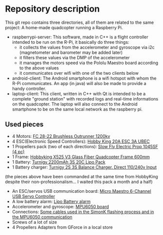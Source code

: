 Repository description
==========

This git repo contains three directories,  all of them are related to the same project: A home-made quadcopter running a Raspberry Pi.

 * raspberrypi-server: This software, made in C++ is a flight controller intended to be run on the R-Pi, it basically do three things:
    - it collects the values from the accelerometer and gyroscope via i2c (magnetometer and barometer may be added later) 
    - it filters these values via the DMP of the accelerometer
    - it manages the motors speed via the Pololu Maestro board according to the above values
    - it communicates over wifi with one of the two clients below
 * android-client: The Android smartphone is a wifi hotspot with whom the R-Pi communicates. An app (in java) will also be made to provide a handy controller.
 * laptop-client: This client, written in C++ with Qt is intended to be a complete "ground station" with recorded logs and real-time informations on the quadcopter. The laptop will also connect to the Android smartphone to be on the same local network as the raspberry pi.

## Used pieces
 * 4 Motors: [FC 28-22 Brushless Outrunner 1200kv](vhttp://www.hobbyking.com/hobbyking/store/uh_viewitem.asp?idproduct=5354)
 * 4 ESC(Electronic Speed Controllers): [Hobby King 20A ESC 3A UBEC](http://www.hobbyking.com/hobbyking/store/__15202__hobby_king_20a_esc_3a_ubec.html)
 * 1 Propellers pack (two of each directions): [Slow Fly Electric Prop 1045SF (4 pc)]( http://www.hobbyking.com/hobbyking/store/__22446__Slow_Fly_Electric_Prop_1045SF_4_pc_.html) 
 * 1 Frame: [Hobbyking X525 V3 Glass Fiber Quadcopter Frame 600mm](http://www.hobbyking.com/hobbyking/store/__22800__hobbyking_x525_v3_glass_fiber_quadcopter_frame_600mm.html)
 * 1 Battery: [Turnigy 2200mAh 3S 20C Lipo Pack](http://www.hobbyking.com/hobbyking/store/__8932__Turnigy_2200mAh_3S_20C_Lipo_Pack.html)
 * 1 Battery charger: [Turnigy 2S 3S Balance Charger. Direct 110/240v Input](http://www.hobbyking.com/hobbyking/store/uh_viewitem.asp?idproduct=8247)
 
(the pieces above have been commanded at the same time from HobbyKing despite their non-professionalism... I waited this pack a month and a half)

 * An ESC/servos USB communication board:  [Micro Maestro 6-Channel USB Servo Controller](http://www.pololu.com/catalog/product/1350)
 * A low battery alarm: [Lipo Battery alarm](http://www.ebay.fr/itm/2S-4S-7-4V-14-8V-RC-Lipo-Batterie-Tension-Faible-Testeur-Buzzer-Alarme-autonomie-/130732900168?pt=FR_YO_Jeux_RadioComRobots_VehiculesRadiocommandes&hash=item1e7049bf48)
 * Accelerometer and gyroscope: [MPU6050 board](http://www.ebay.fr/itm/MPU-6050-Module-3-Axis-Gyroscope-Accelerometer-Sensor-for-Arduino-DIY-/400487483979?pt=AU_B_I_Electrical_Test_Equipment&hash=item5d3eea0a4b#ht_3042wt_1166)
 * Connections: [Some cables used in the SimonK flashing process and in the MPU6050 communication](http://www.ebay.fr/itm/40-Cables-pour-BreadBoard-Femelle-Femele-Arduino-Femalle-Fils-jumper-Wire-/330902593748?pt=FR_YO_MaisonJardin_Bricolage_ElectroniqueComposants&hash=item4d0b54e0d4#ht_2467wt_1406)
 * Screws of a lot of size
 * 4 Propellers Adapters from GForce in a local store
